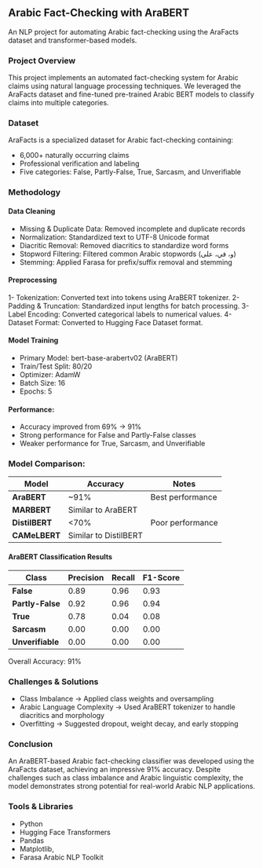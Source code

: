 
## Arabic Fact-Checking with AraBERT
An NLP project for automating Arabic fact-checking using the AraFacts dataset and transformer-based models.
### Project Overview
This project implements an automated fact-checking system for Arabic claims using natural language processing techniques. We leveraged the AraFacts dataset and fine-tuned pre-trained Arabic BERT models to classify claims into multiple categories.
### Dataset
AraFacts is a specialized dataset for Arabic fact-checking containing:
- 6,000+ naturally occurring claims
- Professional verification and labeling
- Five categories: False, Partly-False, True, Sarcasm, and Unverifiable

### Methodology
#### Data Cleaning
- Missing & Duplicate Data: Removed incomplete and duplicate records
- Normalization: Standardized text to UTF-8 Unicode format
- Diacritic Removal: Removed diacritics to standardize word forms
- Stopword Filtering: Filtered common Arabic stopwords (و، في، على)
- Stemming: Applied Farasa for prefix/suffix removal and stemming

#### Preprocessing
1- Tokenization: Converted text into tokens using AraBERT tokenizer.
2- Padding & Truncation: Standardized input lengths for batch processing.
3- Label Encoding: Converted categorical labels to numerical values.
4- Dataset Format: Converted to Hugging Face Dataset format.

#### Model Training
- Primary Model: bert-base-arabertv02 (AraBERT)
- Train/Test Split: 80/20
- Optimizer: AdamW
- Batch Size: 16
- Epochs: 5

#### Performance:
- Accuracy improved from 69% → 91%
- Strong performance for False and Partly-False classes
- Weaker performance for True, Sarcasm, and Unverifiable

### Model Comparison:

| Model          | Accuracy              | Notes            |
| -------------- | --------------------- | ---------------- |
| **AraBERT**    | ~91%                  | Best performance |
| **MARBERT**    | Similar to AraBERT    |                  |
| **DistilBERT** | <70%                  | Poor performance |
| **CAMeLBERT**  | Similar to DistilBERT |                  |

#### AraBERT Classification Results
| **Class**        | **Precision** | **Recall** | **F1-Score** |
| ---------------- | ------------- | ---------- | ------------ |
| **False**        | 0.89          | 0.96       | 0.93         |
| **Partly-False** | 0.92          | 0.96       | 0.94         |
| **True**         | 0.78          | 0.04       | 0.08         |
| **Sarcasm**      | 0.00          | 0.00       | 0.00         |
| **Unverifiable** | 0.00          | 0.00       | 0.00         |

Overall Accuracy: 91%

### Challenges & Solutions
- Class Imbalance → Applied class weights and oversampling
- Arabic Language Complexity → Used AraBERT tokenizer to handle diacritics and morphology
- Overfitting → Suggested dropout, weight decay, and early stopping

### Conclusion
An AraBERT-based Arabic fact-checking classifier was developed using the AraFacts dataset, achieving an impressive 91% accuracy.
Despite challenges such as class imbalance and Arabic linguistic complexity, the model demonstrates strong potential for real-world Arabic NLP applications.

### Tools & Libraries
- Python
- Hugging Face Transformers
- Pandas
- Matplotlib, 
- Farasa Arabic NLP Toolkit
